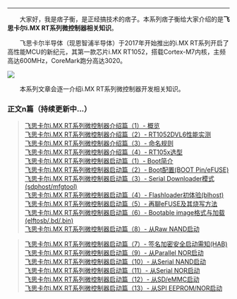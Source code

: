 ----
　　大家好，我是痞子衡，是正经搞技术的痞子。本系列痞子衡给大家介绍的是**飞思卡尔i.MX RT系列微控制器相关知识**。  

　　飞思卡尔半导体（现恩智浦半导体）于2017年开始推出的i.MX RT系列开启了高性能MCU的新纪元，其第一款芯片i.MX RT1052，搭载Cortex-M7内核，主频高达600MHz，CoreMark跑分高达3020。  

<img src="http://odox9r8vg.bkt.clouddn.com/image/cnblogs/i.MXRT_overview.PNG" style="zoom:100%" />

　　本系列文章会逐一介绍i.MX RT系列微控制器开发相关知识。  

### 正文n篇（持续更新中...）

> [飞思卡尔i.MX RT系列微控制器介绍篇（1）- 概览](http://www.cnblogs.com/henjay724/p/8556171.html)  
> [飞思卡尔i.MX RT系列微控制器介绍篇（2）- RT1052DVL6性能实测](http://www.cnblogs.com/henjay724/p/8727199.html)  
> [飞思卡尔i.MX RT系列微控制器介绍篇（3）- 命名规则](https://www.cnblogs.com/henjay724/p/9073569.html)  
> [飞思卡尔i.MX RT系列微控制器介绍篇（4）- RT105x选型](https://www.cnblogs.com/henjay724/p/9073887.html)  
> [飞思卡尔i.MX RT系列微控制器启动篇（1）- Boot简介](http://www.cnblogs.com/henjay724/p/9031655.html)  
> [飞思卡尔i.MX RT系列微控制器启动篇（2）- Boot配置(BOOT Pin/eFUSE)](http://www.cnblogs.com/henjay724/p/9034563.html)  
> [飞思卡尔i.MX RT系列微控制器启动篇（3）- Serial Downloader模式(sdphost/mfgtool)](https://www.cnblogs.com/henjay724/p/9096222.html)  
> [飞思卡尔i.MX RT系列微控制器启动篇（4）- Flashloader初体验(blhost)](https://www.cnblogs.com/henjay724/p/9098577.html)  
> [飞思卡尔i.MX RT系列微控制器启动篇（5）- 再聊eFUSE及其烧写方法](https://www.cnblogs.com/henjay724/p/9108176.html)  
> [飞思卡尔i.MX RT系列微控制器启动篇（6）- Bootable image格式与加载(elftosb/.bd/.bin)](https://www.cnblogs.com/henjay724/p/9125869.html)  
> [飞思卡尔i.MX RT系列微控制器启动篇（8）- 从Raw NAND启动](https://www.cnblogs.com/henjay724/p/9173425.html)  

> [飞思卡尔i.MX RT系列微控制器启动篇（7）- 签名加密安全启动需知(HAB)]()  
> [飞思卡尔i.MX RT系列微控制器启动篇（9）- 从Parallel NOR启动]()  
> [飞思卡尔i.MX RT系列微控制器启动篇（10）- 从Serial NAND启动]()  
> [飞思卡尔i.MX RT系列微控制器启动篇（11）- 从Serial NOR启动]()  
> [飞思卡尔i.MX RT系列微控制器启动篇（12）- 从SD/eMMC启动]()  
> [飞思卡尔i.MX RT系列微控制器启动篇（13）- 从SPI EEPROM/NOR启动]()  


